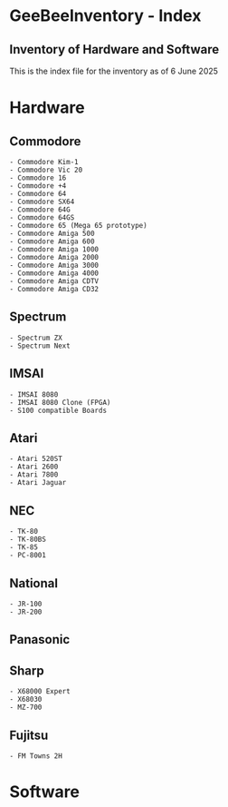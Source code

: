 # GeeBeeInventory - Index

## Inventory of Hardware and Software 

This is the index file for the inventory as of 6 June 2025

# Hardware

  ## Commodore

	- Commodore Kim-1
	- Commodore Vic 20
	- Commodore 16
	- Commodore +4
	- Commodore 64
	- Commodore SX64
	- Commodore 64G
	- Commodore 64GS
	- Commodore 65 (Mega 65 prototype)
	- Commodore Amiga 500
	- Commodore Amiga 600
	- Commodore Amiga 1000
	- Commodore Amiga 2000
	- Commodore Amiga 3000
	- Commodore Amiga 4000
	- Commodore Amiga CDTV
	- Commodore Amiga CD32

  ## Spectrum

	- Spectrum ZX
	- Spectrum Next

  ## IMSAI

	- IMSAI 8080
	- IMSAI 8080 Clone (FPGA)
	- S100 compatible Boards

  ## Atari

	- Atari 520ST
	- Atari 2600
	- Atari 7800
	- Atari Jaguar

  ## NEC

	- TK-80
	- TK-80BS
	- TK-85
	- PC-8001

  ## National

	- JR-100
	- JR-200

  ## Panasonic

  ## Sharp

	- X68000 Expert 
	- X68030
	- MZ-700

  ## Fujitsu

	- FM Towns 2H



# Software

  ## 
